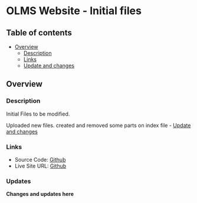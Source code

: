 # OLMS Website - Initial files

## Table of contents

- [Overview](#overview)
  - [Description](#Description)
  - [Links](#links)
  - [Update and changes](#updates)

## Overview

### Description


Initial Files to be modified.

Uploaded new files. created and removed some parts on index file - [Update and changes](#updates)

### Links

- Source Code: [Github](https://github.com/Carlozzzzz/OLMS_samplefiles)
- Live Site URL: [Github](https://carlozzzzz.github.io/OLMS_samplefiles/)
 
### Updates

**Changes and updates here**
